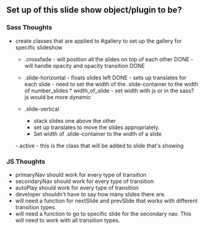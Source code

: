 ## Set up of this slide show object/plugin to be?

### Sass Thoughts
- create classes that are applied to #gallery to set up the gallery for specific slideshow
  - .crossfade
        - will position all the slides on top of each other DONE
        - will handle opacity and opacity transition DONE
  - .slide-horizontal
        - floats slides left DONE
        - sets up translates for each slide
        - need to set the width of the .slide-container to the width of number_slides * width_of_slide
        - set width with js or in the sass? js would be more dynamic

  - .slide-vertical
      - stack slides one above the other
      - set up translates to move the slides appropriately.
      - Set width of .slide-container to the width of a slide

  -.active
      - this is the class that will be added to slide that's showing

###  JS Thoughts
- primaryNav should work for every type of transition
- secondaryNav should work for every type of transition
- autoPlay should work for every type of transition
- developer shouldn't have to say how many slides there are.
- will need a function for nextSlide and prevSlide that works with
  different transition types.
- will need a function to go to specific slide for the secondary nav.
  This will need to work with all transition types.
